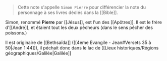 > Cette note s'appelle `Simon Pierre` pour différencier la note du personnage à ses livres dédiés dans la [[Bible]].

Simon, renommé **Pierre** par [[Jésus]], est l'un des [[Apôtres]]. Il est le frère d'[[André]], et étaient tout les deux pêcheurs (dans le sens pêcher des poissons.)

Il est originaire de [[Bethsaïda]] ([[4eme Evangile - Jean#Versets 35 à 50|Jean 1:44]]), il péchait donc dans le lac de [[Lieux historiques/Régions géographiques/Galilée|Galilée]]